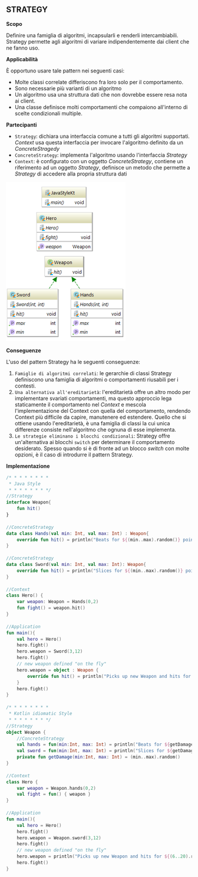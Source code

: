 ## STRATEGY

**Scopo**

Definire una famiglia di algoritmi, incapsularli e renderli intercambiabili.
Strategy permette agli algoritmi di variare indipendentemente dai client che ne fanno uso.

**Applicabilità**

È opportuno usare tale pattern nei seguenti casi:
* Molte classi correlate differiscono fra loro solo per il comportamento.
* Sono necessarie più varianti di un algoritmo
* Un algoritmo usa una struttura dati che non dovrebbe essere resa nota ai client.
* Una classe definisce molti comportamenti che compaiono all'interno di scelte condizionali multiple.

**Partecipanti**

* `Strategy`: dichiara una interfaccia comune a tutti gli algoritmi supportati. *Context* usa 
questa interfaccia per invocare l'algoritmo definito da un *ConcreteStragedy*
* `ConcreteStrategy`: implementa l'algoritmo usando l'interfaccia *Strategy*
* `Context`:  è configurato con un oggetto *ConcreteStrategy*, contiene un riferimento ad un oggetto *Strategy*,
definisce un metodo che permette a *Strategy* di accedere alla propria struttura dati

![strategy](resources/strategy.png)

**Conseguenze**

L'uso del pattern Strategy ha le seguenti conseguenze:
1. `Famiglie di algoritmi correlati`: le gerarchie di classi Strategy definiscono una
famiglia di algoritmi o comportamenti riusabili per i contesti.
2. `Una alternativa all'ereditarietà`: l'ereditarietà offre un altro modo per implementare svariati
comportamenti, ma questo approccio lega staticamente il comportamento nel *Context* e mescola
l'implementazione del Context con quella del comportamento, rendendo Context più difficile da
capire, manutenere ed estendere. Quello che si ottiene usando l'ereditarietà, è una famiglia
di classi la cui unica differenze consiste nell'algoritmo che ognuna di esse implementa.
3. `Le strategie eliminano i blocchi condizionali`: Strategy offre un'alternativa ai blocchi `switch`
per determinare il comportamento desiderato. Spesso quando si è di fronte ad un blocco *switch*
con molte opzioni, è il caso di introdurre il pattern Strategy.

**Implementazione**

```kotlin
/* * * * * * * *
 * Java Style
 * * * * * * * */
//Strategy
interface Weapon{
    fun hit()
}

//ConcreteStrategy
data class Hands(val min: Int, val max: Int) : Weapon{
    override fun hit() = println("Beats for ${(min..max).random()} points")
}

//ConcreteStrategy
data class Sword(val min: Int, val max: Int): Weapon{
    override fun hit() = println("Slices for ${(min..max).random()} points")
}

//Context
class Hero() {
    var weapon: Weapon = Hands(0,2)
    fun fight() = weapon.hit()
}

//Application
fun main(){
    val hero = Hero()
    hero.fight()
    hero.weapon = Sword(3,12)
    hero.fight()
    // new weapon defined "on the fly"
    hero.weapon = object : Weapon {
        override fun hit() = println("Picks up new Weapon and hits for ${(6..20).random()} points")
    }
    hero.fight()
}

/* * * * * * * *
 * Kotlin idiomatic Style
 * * * * * * * */
//Strategy
object Weapon {
    //ConcreteStrategy
    val hands = fun(min:Int, max: Int) = println("Beats for ${getDamage(min,max)} points")
    val sword = fun(min:Int, max: Int) = println("Slices for ${getDamage(min,max)} points")
    private fun getDamage(min:Int, max: Int) = (min..max).random()
}

//Context
class Hero {
    var weapon = Weapon.hands(0,2)
    val fight = fun() { weapon }
}

//Application
fun main(){
    val hero = Hero()
    hero.fight()
    hero.weapon = Weapon.sword(3,12)
    hero.fight()
    // new weapon defined "on the fly"
    hero.weapon = println("Picks up new Weapon and hits for ${(6..20).random()} points")
    hero.fight()
}
```


